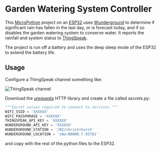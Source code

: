 # Garden Watering System Controller

This [MicroPython](http://micropython.org/) project on an [ESP32](https://en.wikipedia.org/wiki/ESP32) uses
[Wunderground](https://www.wunderground.com) to determine if
significant rain has fallen in the last day, or is forecast today, and if so
disables the garden watering system to conserve water. It reports the rainfall
and system status to [ThingSpeak](https://thingspeak.com).

The project is run off a battery and uses the deep sleep mode of the ESP32 to
extend the battery life.

## Usage

Configure a ThingSpeak channel something like:

![ThingSpeak channel](https://github.com/chrisb2/water-system/raw/master/thingspeak-settings.png "ThingSpeak Channel Settings")

Download the [urequests](https://raw.githubusercontent.com/micropython/micropython-lib/master/urequests/urequests.py) HTTP library and create a file called _secrets.py_:
```python
"""Secret values required to connect to services."""
WIFI_SSID = 'XXXXXX'
WIFI_PASSPHRASE = 'XXXXXX'
THINGSPEAK_API_KEY = 'XXXXXX'
WUNDERGROUND_API_KEY = 'XXXXXX'
WUNDERGROUND_STATION = '/NZ/christchurch'
WUNDERGROUND_LOCATION = 'zmw:00000.7.93781'
```
and copy with the rest of the python files to the ESP32.
